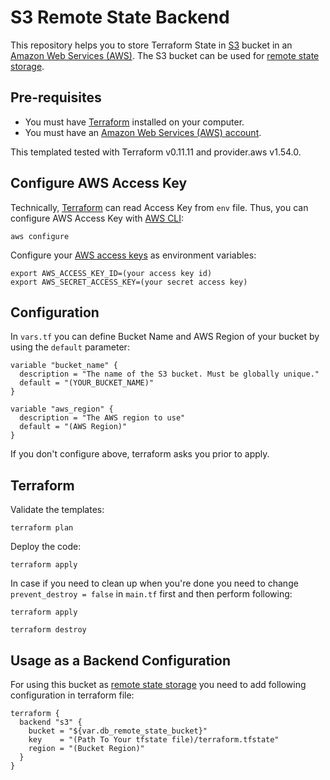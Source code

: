 # S3 Remote State Backend

This repository helps you to store Terraform State in [S3](https://aws.amazon.com/s3/) bucket in an [Amazon Web Services (AWS)](http://aws.amazon.com/). The S3 bucket can be used for [remote state storage](https://www.terraform.io/docs/backends/types/s3.html).

## Pre-requisites

* You must have [Terraform](https://www.terraform.io/) installed on your computer.
* You must have an [Amazon Web Services (AWS) account](http://aws.amazon.com/).

This templated tested with Terraform v0.11.11 and provider.aws v1.54.0.

## Configure AWS Access Key

Technically, [Terraform](https://www.terraform.io) can read Access Key from `env` file. Thus, you can configure AWS Access Key with [AWS CLI](https://docs.aws.amazon.com/cli/latest/reference/configure/index.html):

```
aws configure
```

Configure your [AWS access
keys](http://docs.aws.amazon.com/general/latest/gr/aws-sec-cred-types.html#access-keys-and-secret-access-keys) as
environment variables:

```
export AWS_ACCESS_KEY_ID=(your access key id)
export AWS_SECRET_ACCESS_KEY=(your secret access key)
```

## Configuration

In `vars.tf` you can define Bucket Name and AWS Region of your bucket by using the `default` parameter:

```hcl
variable "bucket_name" {
  description = "The name of the S3 bucket. Must be globally unique."
  default = "(YOUR_BUCKET_NAME)"
}
```

```hcl
variable "aws_region" {
  description = "The AWS region to use"
  default = "(AWS Region)"
}
```

If you don't configure above, terraform asks you prior to apply.

## Terraform

Validate the templates:

```
terraform plan
```

Deploy the code:

```
terraform apply
```

In case if you need to clean up when you're done you need to change  `prevent_destroy = false` in `main.tf` first and then perform following:

```
terraform apply
```

```
terraform destroy
```

## Usage as a Backend Configuration

For using this bucket as [remote state storage](https://www.terraform.io/docs/backends/types/s3.html) you need to add following configuration in terraform file:

```hcl
terraform {
  backend "s3" {
    bucket = "${var.db_remote_state_bucket}"
    key    = "(Path To Your tfstate file)/terraform.tfstate"
    region = "(Bucket Region)"
  }
}
```
